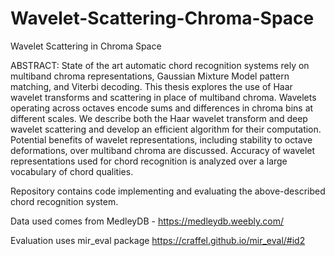 # Wavelet-Scattering-Chroma-Space
Wavelet Scattering in Chroma Space

ABSTRACT:
State of the art automatic chord recognition systems rely on multiband chroma representations, Gaussian Mixture Model pattern matching, and Viterbi decoding. This thesis explores the use of Haar wavelet transforms and scattering in place of multiband chroma. Wavelets operating across octaves encode sums and differences in chroma bins at different scales. We describe both the Haar wavelet transform and deep wavelet scattering and develop an efficient algorithm for their computation. Potential benefits of wavelet representations, including stability to octave deformations, over multiband chroma are discussed. Accuracy of wavelet representations used for chord recognition is analyzed over a large vocabulary of chord qualities.

Repository contains code implementing and evaluating the above-described chord recognition system. 

Data used comes from MedleyDB - https://medleydb.weebly.com/

Evaluation uses mir_eval package https://craffel.github.io/mir_eval/#id2

